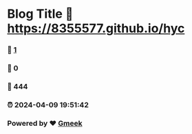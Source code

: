 # Blog Title :link: https://8355577.github.io/hyc 
### :page_facing_up: [1](https://8355577.github.io/hyc/tag.html) 
### :speech_balloon: 0 
### :hibiscus: 444 
### :alarm_clock: 2024-04-09 19:51:42 
### Powered by :heart: [Gmeek](https://github.com/Meekdai/Gmeek)
